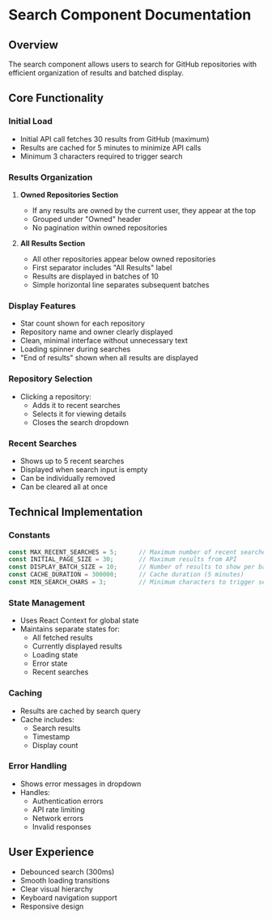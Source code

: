 # Search Component Documentation

## Overview
The search component allows users to search for GitHub repositories with efficient organization of results and batched display.

## Core Functionality

### Initial Load
- Initial API call fetches 30 results from GitHub (maximum)
- Results are cached for 5 minutes to minimize API calls
- Minimum 3 characters required to trigger search

### Results Organization
1. **Owned Repositories Section**
   - If any results are owned by the current user, they appear at the top
   - Grouped under "Owned" header
   - No pagination within owned repositories

2. **All Results Section**
   - All other repositories appear below owned repositories
   - First separator includes "All Results" label
   - Results are displayed in batches of 10
   - Simple horizontal line separates subsequent batches

### Display Features
- Star count shown for each repository
- Repository name and owner clearly displayed
- Clean, minimal interface without unnecessary text
- Loading spinner during searches
- "End of results" shown when all results are displayed

### Repository Selection
- Clicking a repository:
  - Adds it to recent searches
  - Selects it for viewing details
  - Closes the search dropdown

### Recent Searches
- Shows up to 5 recent searches
- Displayed when search input is empty
- Can be individually removed
- Can be cleared all at once

## Technical Implementation

### Constants
```typescript
const MAX_RECENT_SEARCHES = 5;      // Maximum number of recent searches to store
const INITIAL_PAGE_SIZE = 30;       // Maximum results from API
const DISPLAY_BATCH_SIZE = 10;      // Number of results to show per batch
const CACHE_DURATION = 300000;      // Cache duration (5 minutes)
const MIN_SEARCH_CHARS = 3;         // Minimum characters to trigger search
```

### State Management
- Uses React Context for global state
- Maintains separate states for:
  - All fetched results
  - Currently displayed results
  - Loading state
  - Error state
  - Recent searches

### Caching
- Results are cached by search query
- Cache includes:
  - Search results
  - Timestamp
  - Display count

### Error Handling
- Shows error messages in dropdown
- Handles:
  - Authentication errors
  - API rate limiting
  - Network errors
  - Invalid responses

## User Experience
- Debounced search (300ms)
- Smooth loading transitions
- Clear visual hierarchy
- Keyboard navigation support
- Responsive design
